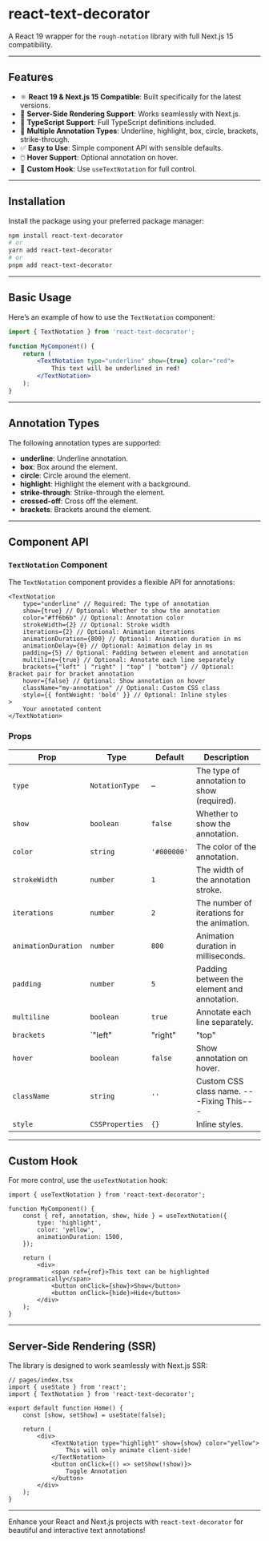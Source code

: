 # react-text-decorator

A React 19 wrapper for the `rough-notation` library with full Next.js 15 compatibility.

---

## Features

- ⚛️ **React 19 & Next.js 15 Compatible**: Built specifically for the latest versions.
- 🔄 **Server-Side Rendering Support**: Works seamlessly with Next.js.
- 🎯 **TypeScript Support**: Full TypeScript definitions included.
- 🎨 **Multiple Annotation Types**: Underline, highlight, box, circle, brackets, strike-through.
- ✅ **Easy to Use**: Simple component API with sensible defaults.
- 🖱️ **Hover Support**: Optional annotation on hover.
- 🔄 **Custom Hook**: Use `useTextNotation` for full control.

---

## Installation

Install the package using your preferred package manager:

```bash
npm install react-text-decorator
# or
yarn add react-text-decorator
# or
pnpm add react-text-decorator
```

---

## Basic Usage

Here’s an example of how to use the `TextNotation` component:

```jsx
import { TextNotation } from 'react-text-decorator';

function MyComponent() {
    return (
        <TextNotation type="underline" show={true} color="red">
            This text will be underlined in red!
        </TextNotation>
    );
}
```

---

## Annotation Types

The following annotation types are supported:

- **underline**: Underline annotation.
- **box**: Box around the element.
- **circle**: Circle around the element.
- **highlight**: Highlight the element with a background.
- **strike-through**: Strike-through the element.
- **crossed-off**: Cross off the element.
- **brackets**: Brackets around the element.

---

## Component API

### `TextNotation` Component

The `TextNotation` component provides a flexible API for annotations:

```tsx
<TextNotation
    type="underline" // Required: The type of annotation
    show={true} // Optional: Whether to show the annotation
    color="#ff6b6b" // Optional: Annotation color
    strokeWidth={2} // Optional: Stroke width
    iterations={2} // Optional: Animation iterations
    animationDuration={800} // Optional: Animation duration in ms
    animationDelay={0} // Optional: Animation delay in ms
    padding={5} // Optional: Padding between element and annotation
    multiline={true} // Optional: Annotate each line separately
    brackets={"left" | "right" | "top" | "bottom"} // Optional: Bracket pair for bracket annotation
    hover={false} // Optional: Show annotation on hover
    className="my-annotation" // Optional: Custom CSS class
    style={{ fontWeight: 'bold' }} // Optional: Inline styles
>
    Your annotated content
</TextNotation>
```

### Props

| Prop               | Type               | Default       | Description                                      |
|--------------------|--------------------|---------------|--------------------------------------------------|
| `type`             | `NotationType`    | –             | The type of annotation to show (required).      |
| `show`             | `boolean`         | `false`       | Whether to show the annotation.                 |
| `color`            | `string`          | `'#000000'`   | The color of the annotation.                    |
| `strokeWidth`      | `number`          | `1`           | The width of the annotation stroke.             |
| `iterations`       | `number`          | `2`           | The number of iterations for the animation.     |
| `animationDuration`| `number`          | `800`         | Animation duration in milliseconds.             |
| `padding`          | `number`          | `5`           | Padding between the element and annotation.     |
| `multiline`        | `boolean`         | `true`        | Annotate each line separately.                  |
| `brackets`         | `"left" | "right" | "top" | "bottom"` | `"left"` | Bracket pair for bracket annotation.            |
| `hover`            | `boolean`         | `false`       | Show annotation on hover.                       |
| `className`        | `string`          | `''`          | Custom CSS class name. ---Fixing This---                         |
| `style`            | `CSSProperties`   | `{}`          | Inline styles.                                  |

---

## Custom Hook

For more control, use the `useTextNotation` hook:

```tsx
import { useTextNotation } from 'react-text-decorator';

function MyComponent() {
    const { ref, annotation, show, hide } = useTextNotation({
        type: 'highlight',
        color: 'yellow',
        animationDuration: 1500,
    });

    return (
        <div>
            <span ref={ref}>This text can be highlighted programmatically</span>
            <button onClick={show}>Show</button>
            <button onClick={hide}>Hide</button>
        </div>
    );
}
```

---

## Server-Side Rendering (SSR)

The library is designed to work seamlessly with Next.js SSR:

```tsx
// pages/index.tsx
import { useState } from 'react';
import { TextNotation } from 'react-text-decorator';

export default function Home() {
    const [show, setShow] = useState(false);

    return (
        <div>
            <TextNotation type="highlight" show={show} color="yellow">
                This will only animate client-side!
            </TextNotation>
            <button onClick={() => setShow(!show)}>
                Toggle Annotation
            </button>
        </div>
    );
}
```

---

Enhance your React and Next.js projects with `react-text-decorator` for beautiful and interactive text annotations!